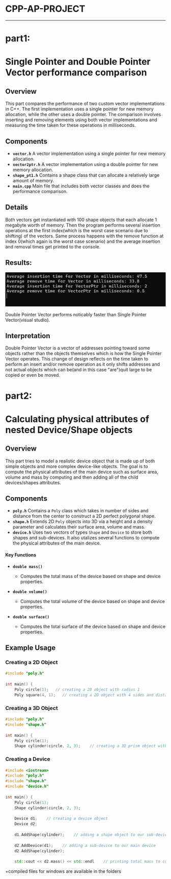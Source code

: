 # CPP-AP-PROJECT

---

# part1:

# Single Pointer and Double Pointer Vector performance comparison

## Overview

This part compares the performance of two custom vector implementations in C++. The first implementation uses a single pointer for new memory allocation, while the other uses a double pointer. The comparison involves inserting and removing elements using both vector implementations and measuring the time taken for these operations in milliseconds.

## Components

- **`vector.h`** A vector implementation using a single pointer for new memory allocation.
- **`vector2ptr.h`** A vector implementation using a double pointer for new memory allocation.
- **`shape_pt1.h`** Contains a shape class that can allocate a relatively large amount of memory.
- **`main.cpp`** Main file that includes both vector classes and does the performance comparison.

## Details

Both vectors get instantiated with 100 shape objects that each allocate 1 megabyte worth of memory. Then the program performs several insertion operations at the first index(which is the worst case scenario due to shifting) of the vectors. Same process happens with the remove function at index 0(which again is the worst case scenario) and the average insertion and removal times get printed to the console.

## Results:

![res](Part1/result.png)

Double Pointer Vector performs noticably faster than Single Pointer Vector(visual studio).

## Interpretation

Double Pointer Vector is a vector of addresses pointing toward some objects rather than the objects themselves which is how the Single Pointer Vector operates. This change of design reflects on the time taken to perform an insert and/or remove operation as it only shifts addresses and not actual objects which can be(and in this case "are")quit large to be copied or even be moved.

# part2:

# Calculating physical attributes of nested Device/Shape objects

## Overview

This part tries to model a realistic device object that is made up of both simple objects and more complex device-like objects. The goal is to compute the physical attributes of the main device such as surface area, volume and mass by computing and then adding all of the child devices/shapes attributes.

## Components

- **`poly.h`** Contains a `Poly` class which takes in number of sides and distance from the center to construct a 2D perfect polygonal shape.
- **`shape.h`** Extends 2D `Poly` objects into 3D via a height and a density parameter and calculates their surface area, volume and mass.
- **`device.h`** Uses two vectors of types `Shape` and `Device` to store both shapes and sub-devices. It also utalizes several functions to compute the physical attributes of the main device.

#### Key Functions

- **`double mass()`**

  - Computes the total mass of the device based on shape and device properties.

- **`double volume()`**

  - Computes the total volume of the device based on shape and device properties.

- **`double surface()`**
  - Computes the total surface of the device based on shape and device properties.

## Example Usage

### Creating a 2D Object

```cpp
#include "poly.h"

int main() {
    Poly circle(1);   // creating a 2D object with radius 1
    Poly square(4, 1);   // creating a 2D object with 4 sides and distance from center equal to 1

```

### Creating a 3D Object

```cpp
#include "poly.h"
#include "shape.h"

int main() {
    Poly circle(1);
    Shape cylinder(circle, 2, 3);    // creating a 3D prism object with circle object as base, height of 2 and density of 3
```

### Creating a Device

```cpp
#include <iostream>
#include "poly.h"
#include "shape.h"
#include "device.h"

int main() {
    Poly circle(1);
    Shape cylinder(circle, 2, 3);

    Device d1;    // creating a device object
    Device d2;

    d1.AddShape(cylinder);    // adding a shape object to our sub-device

    d2.AddDevice(d1);    // adding a sub-device to our main device
    d2.AddShape(cylinder);

    std::cout << d2.mass() << std::endl    // printing total mass to console
```

+compiled files for windows are available in the folders
